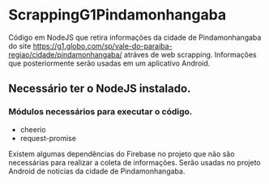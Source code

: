 # ScrappingG1Pindamonhangaba

Código em NodeJS que retira informações da cidade de Pindamonhangaba do site https://g1.globo.com/sp/vale-do-paraiba-regiao/cidade/pindamonhangaba/ atráves de web scrapping.
Informações que posteriormente serão usadas em um aplicativo Android.

## Necessário ter o NodeJS instalado.

### Módulos necessários para executar o código.

- cheerio
- request-promise

Existem algumas dependências do Firebase no projeto que não são necessárias para realizar a coleta de informações. Serão usadas no projeto Android de noticias da cidade de Pindamonhangaba.
